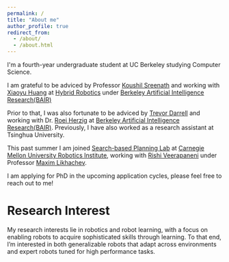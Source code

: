 ```yaml
---
permalink: /
title: "About me"
author_profile: true
redirect_from: 
  - /about/
  - /about.html
---
```


I'm a fourth-year undergraduate student at UC Berkeley studying Computer Science.

I am grateful to be adviced by Professor [Koushil Sreenath](https://hybrid-robotics.berkeley.edu/koushil/) and working with [Xiaoyu Huang](https://scholar.google.com/citations?user=G-x_szsAAAAJ&hl=en) at [Hybrid Robotics](https://hybrid-robotics.berkeley.edu/index.html) under [Berkeley Artificial Intelligence Research(BAIR)](https://bair.berkeley.edu/)

Prior to that, I was also fortunate to be adviced by [Trevor Darrell](https://people.eecs.berkeley.edu/~trevor/) and working with Dr. [Roei Herzig](https://roeiherz.github.io/) at [Berkeley Artificial Intelligence Research(BAIR)](https://bair.berkeley.edu/). Previously, I have also worked as a research assistant at Tsinghua University.

This past summer I am joined [Search-based Planning Lab](https://www.ri.cmu.edu/robotics-groups/search-based-planning-laboratory/) at [Carnegie Mellon University Robotics Institute](https://www.ri.cmu.edu/), working with [Rishi Veerapaneni](https://rishi-v.github.io/) under Professor [Maxim Likhachev](https://www.cs.cmu.edu/~maxim/).

I am applying for PhD in the upcoming application cycles, please feel free to reach out to me!

Research Interest
======
My research interests lie in robotics and robot learning, with a focus on enabling robots to acquire sophisticated skills through learning. To that end, I’m interested in both generalizable robots that adapt across environments and expert robots tuned for high performance tasks.




